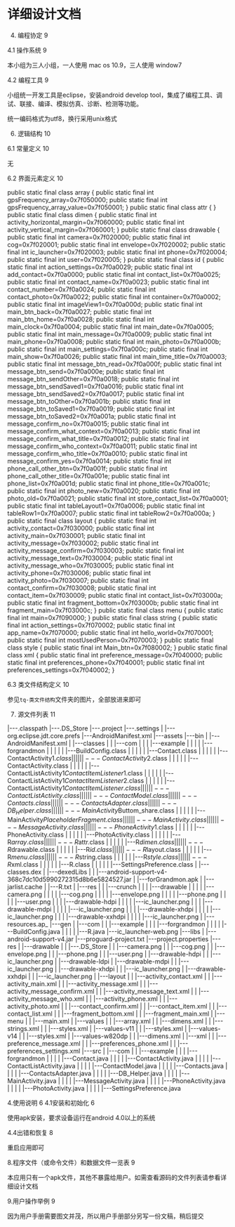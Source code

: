 # 详细设计文档4.	编程协定	94.1	操作系统	9
本小组为三人小组，一人使用 mac os 10.9，三人使用 window74.2	编程工具	9
小组统一开发工具是eclipse，安装android develop tool，集成了编程工具、调试、联接、编译、模拟仿真、诊断、检测等功能。
统一编码格式为utf8，换行采用unix格式6.	逻辑结构	10
6.1	常量定义	10
无6.2	界面元素定义	10

public static final class array {
        public static final int gpsFrequency_array=0x7f050000;
        public static final int gpsFrequency_array_value=0x7f050001;
    }
    public static final class attr {
    }
    public static final class dimen {
        public static final int activity_horizontal_margin=0x7f060000;
        public static final int activity_vertical_margin=0x7f060001;
    }
    public static final class drawable {
        public static final int camera=0x7f020000;
        public static final int cog=0x7f020001;
        public static final int envelope=0x7f020002;
        public static final int ic_launcher=0x7f020003;
        public static final int phone=0x7f020004;
        public static final int user=0x7f020005;
    }
    public static final class id {
        public static final int action_settings=0x7f0a0029;
        public static final int add_contact=0x7f0a0000;
        public static final int contact_list=0x7f0a0025;
        public static final int contact_name=0x7f0a0023;
        public static final int contact_number=0x7f0a0024;
        public static final int contact_photo=0x7f0a0022;
        public static final int container=0x7f0a0002;
        public static final int imageView1=0x7f0a000d;
        public static final int main_btn_back=0x7f0a0027;
        public static final int main_btn_home=0x7f0a0028;
        public static final int main_clock=0x7f0a0004;
        public static final int main_date=0x7f0a0005;
        public static final int main_message=0x7f0a0009;
        public static final int main_phone=0x7f0a0008;
        public static final int main_photo=0x7f0a000b;
        public static final int main_settings=0x7f0a000c;
        public static final int main_show=0x7f0a0026;
        public static final int main_time_title=0x7f0a0003;
        public static final int message_btn_read=0x7f0a000f;
        public static final int message_btn_send=0x7f0a000e;
        public static final int message_btn_sendOther=0x7f0a0018;
        public static final int message_btn_sendSaved1=0x7f0a0016;
        public static final int message_btn_sendSaved2=0x7f0a0017;
        public static final int message_btn_toOther=0x7f0a001b;
        public static final int message_btn_toSaved1=0x7f0a0019;
        public static final int message_btn_toSaved2=0x7f0a001a;
        public static final int message_confirm_no=0x7f0a0015;
        public static final int message_confirm_what_context=0x7f0a0013;
        public static final int message_confirm_what_title=0x7f0a0012;
        public static final int message_confirm_who_context=0x7f0a0011;
        public static final int message_confirm_who_title=0x7f0a0010;
        public static final int message_confirm_yes=0x7f0a0014;
        public static final int phone_call_other_btn=0x7f0a001f;
        public static final int phone_call_other_title=0x7f0a001e;
        public static final int phone_list=0x7f0a001d;
        public static final int phone_title=0x7f0a001c;
        public static final int photo_new=0x7f0a0020;
        public static final int photo_old=0x7f0a0021;
        public static final int store_contact_list=0x7f0a0001;
        public static final int tableLayout1=0x7f0a0006;
        public static final int tableRow1=0x7f0a0007;
        public static final int tableRow2=0x7f0a000a;
    }
    public static final class layout {
        public static final int activity_contact=0x7f030000;
        public static final int activity_main=0x7f030001;
        public static final int activity_message=0x7f030002;
        public static final int activity_message_confirm=0x7f030003;
        public static final int activity_message_text=0x7f030004;
        public static final int activity_message_who=0x7f030005;
        public static final int activity_phone=0x7f030006;
        public static final int activity_photo=0x7f030007;
        public static final int contact_confirm=0x7f030008;
        public static final int contact_item=0x7f030009;
        public static final int contact_list=0x7f03000a;
        public static final int fragment_bottom=0x7f03000b;
        public static final int fragment_main=0x7f03000c;
    }
    public static final class menu {
        public static final int main=0x7f090000;
    }
    public static final class string {
        public static final int action_settings=0x7f070002;
        public static final int app_name=0x7f070000;
        public static final int hello_world=0x7f070001;
        public static final int mostUsedPerson=0x7f070003;
    }
    public static final class style {
        public static final int Main_btn=0x7f080002;
    }
    public static final class xml {
        public static final int preference_message=0x7f040000;
        public static final int preferences_phone=0x7f040001;
        public static final int preferences_settings=0x7f040002;
    }6.3	类文件结构定义	10
参见`tq-类文件结构`文件夹的图片，全部放进来即可7.	源文件列表	11
|---.classpath
|---.DS_Store
|---.project
|---.settings
|        |---org.eclipse.jdt.core.prefs
|---AndroidManifest.xml
|---assets
|---bin
|    |---AndroidManifest.xml
|    |---classes
|    |      |---com
|    |      |    |---example
|    |      |    |      |---forgrandmon
|    |      |    |      |          |---BuildConfig.class
|    |      |    |      |          |---Contact.class
|    |      |    |      |          |---ContactActivity$1.class
|    |      |    |      |          |---ContactActivity$2.class
|    |      |    |      |          |---ContactActivity.class
|    |      |    |      |          |---ContactListActivity$1ContactItemListener$1.class
|    |      |    |      |          |---ContactListActivity$1ContactItemListener$2.class
|    |      |    |      |          |---ContactListActivity$1ContactItemListener.class
|    |      |    |      |          |---ContactListActivity.class
|    |      |    |      |          |---ContactModel.class
|    |      |    |      |          |---Contacts.class
|    |      |    |      |          |---ContactsAdapter.class
|    |      |    |      |          |---DB_Helper.class
|    |      |    |      |          |---MainActivity$Buttom_share.class
|    |      |    |      |          |---MainActivity$PlaceholderFragment.class
|    |      |    |      |          |---MainActivity.class
|    |      |    |      |          |---MessageActivity.class
|    |      |    |      |          |---PhoneActivity$1.class
|    |      |    |      |          |---PhoneActivity.class
|    |      |    |      |          |---PhotoActivity.class
|    |      |    |      |          |---R$array.class
|    |      |    |      |          |---R$attr.class
|    |      |    |      |          |---R$dimen.class
|    |      |    |      |          |---R$drawable.class
|    |      |    |      |          |---R$id.class
|    |      |    |      |          |---R$layout.class
|    |      |    |      |          |---R$menu.class
|    |      |    |      |          |---R$string.class
|    |      |    |      |          |---R$style.class
|    |      |    |      |          |---R$xml.class
|    |      |    |      |          |---R.class
|    |      |    |      |          |---SettingsPreference.class
|    |---classes.dex
|    |---dexedLibs
|    |        |---android-support-v4-368c7dc10d5990272315d8b6e5824527.jar
|    |---forGrandmon.apk
|    |---jarlist.cache
|    |---R.txt
|    |---res
|    |    |---crunch
|    |    |     |---drawable
|    |    |     |       |---camera.png
|    |    |     |       |---cog.png
|    |    |     |       |---envelope.png
|    |    |     |       |---phone.png
|    |    |     |       |---user.png
|    |    |     |---drawable-hdpi
|    |    |     |            |---ic_launcher.png
|    |    |     |---drawable-mdpi
|    |    |     |            |---ic_launcher.png
|    |    |     |---drawable-xhdpi
|    |    |     |             |---ic_launcher.png
|    |    |     |---drawable-xxhdpi
|    |    |     |              |---ic_launcher.png
|    |---resources.ap_
|---gen
|    |---com
|    |    |---example
|    |    |      |---forgrandmon
|    |    |      |          |---BuildConfig.java
|    |    |      |          |---R.java
|---ic_launcher-web.png
|---libs
|    |---android-support-v4.jar
|---proguard-project.txt
|---project.properties
|---res
|    |---drawable
|    |       |---.DS_Store
|    |       |---camera.png
|    |       |---cog.png
|    |       |---envelope.png
|    |       |---phone.png
|    |       |---user.png
|    |---drawable-hdpi
|    |            |---ic_launcher.png
|    |---drawable-ldpi
|    |---drawable-mdpi
|    |            |---ic_launcher.png
|    |---drawable-xhdpi
|    |             |---ic_launcher.png
|    |---drawable-xxhdpi
|    |              |---ic_launcher.png
|    |---layout
|    |     |---activity_contact.xml
|    |     |---activity_main.xml
|    |     |---activity_message.xml
|    |     |---activity_message_confirm.xml
|    |     |---activity_message_text.xml
|    |     |---activity_message_who.xml
|    |     |---activity_phone.xml
|    |     |---activity_photo.xml
|    |     |---contact_confirm.xml
|    |     |---contact_item.xml
|    |     |---contact_list.xml
|    |     |---fragment_bottom.xml
|    |     |---fragment_main.xml
|    |---menu
|    |    |---main.xml
|    |---values
|    |     |---array.xml
|    |     |---dimens.xml
|    |     |---strings.xml
|    |     |---styles.xml
|    |---values-v11
|    |         |---styles.xml
|    |---values-v14
|    |         |---styles.xml
|    |---values-w820dp
|    |            |---dimens.xml
|    |---xml
|    |    |---preference_message.xml
|    |    |---preferences_phone.xml
|    |    |---preferences_settings.xml
|---src
|    |---com
|    |    |---example
|    |    |      |---forgrandmon
|    |    |      |          |---Contact.java
|    |    |      |          |---ContactActivity.java
|    |    |      |          |---ContactListActivity.java
|    |    |      |          |---ContactModel.java
|    |    |      |          |---Contacts.java
|    |    |      |          |---ContactsAdapter.java
|    |    |      |          |---DB_Helper.java
|    |    |      |          |---MainActivity.java
|    |    |      |          |---MessageActivity.java
|    |    |      |          |---PhoneActivity.java
|    |    |      |          |---PhotoActivity.java
|    |    |      |          |---SettingsPreference.java

4.使用说明	64.1安装和初始化	6使用apk安装，要求设备运行在android 4.0以上的系统4.4出错和恢复	8
重启应用即可8.程序文件（或命令文件）和数据文件一览表	9
本应用只有一个apk文件，其他不暴露给用户。如需查看源码的文件列表请参看详细设计文档9.用户操作举例	9因为用户手册需要图文并茂，所以用户手册部分另写一份文稿，稍后提交
